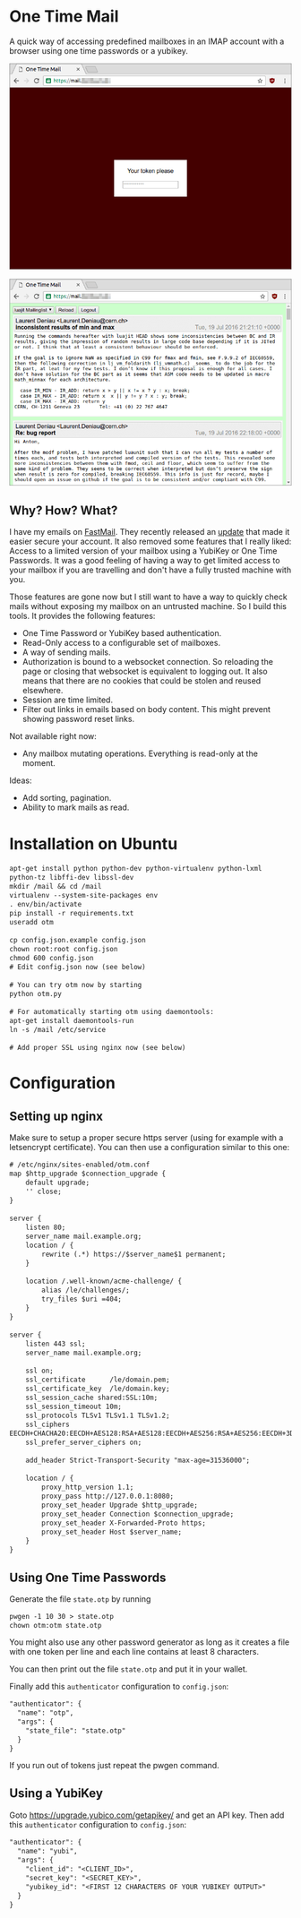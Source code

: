 # One Time Mail

A quick way of accessing predefined mailboxes in an IMAP account
with a browser using one time passwords or a yubikey.

![Login screen](screenshot-login.png)

![Mailbox screen](screenshot-mailbox.png)

## Why? How? What?

I have my emails on [FastMail](https://fastmail.com). They recently
released an [update](https://blog.fastmail.com/2016/07/25/two-step-verification-and-other-new-security-features/)
that made it easier secure your account. It also 
removed some features that I really liked: Access to a limited
version of your mailbox using a YubiKey or One Time Passwords.
It was a good feeling of having a way to get limited access to
your mailbox if you are travelling and don't have a fully trusted
machine with you.

Those features are gone now but I still want to have a way to
quickly check mails without exposing my mailbox on an untrusted
machine. So I build this tools. It provides the following features:

 * One Time Password or YubiKey based authentication.
 * Read-Only access to a configurable set of mailboxes.
 * A way of sending mails.
 * Authorization is bound to a websocket connection. So
   reloading the page or closing that websocket is equivalent
   to logging out. It also means that there are no cookies
   that could be stolen and reused elsewhere.
 * Session are time limited.
 * Filter out links in emails based on body content. This
   might prevent showing password reset links.

Not available right now:

 * Any mailbox mutating operations. Everything is read-only
   at the moment.

Ideas:

 * Add sorting, pagination.
 * Ability to mark mails as read.

# Installation on Ubuntu

```
apt-get install python python-dev python-virtualenv python-lxml python-tz libffi-dev libssl-dev
mkdir /mail && cd /mail
virtualenv --system-site-packages env
. env/bin/activate
pip install -r requirements.txt
useradd otm

cp config.json.example config.json
chown root:root config.json
chmod 600 config.json
# Edit config.json now (see below)

# You can try otm now by starting
python otm.py

# For automatically starting otm using daemontools:
apt-get install daemontools-run
ln -s /mail /etc/service

# Add proper SSL using nginx now (see below)
```

# Configuration

## Setting up nginx

Make sure to setup a proper secure https server (using
for example with a letsencrypt certificate). You can then
use a configuration similar to this one:

```
# /etc/nginx/sites-enabled/otm.conf
map $http_upgrade $connection_upgrade {
    default upgrade;
    '' close;
}

server {
    listen 80;
    server_name mail.example.org;
    location / {
        rewrite (.*) https://$server_name$1 permanent;
    }

    location /.well-known/acme-challenge/ {
        alias /le/challenges/;
        try_files $uri =404;
    }
}

server {
    listen 443 ssl;
    server_name mail.example.org;

    ssl on;
    ssl_certificate      /le/domain.pem;
    ssl_certificate_key  /le/domain.key;
    ssl_session_cache shared:SSL:10m;
    ssl_session_timeout 10m;
    ssl_protocols TLSv1 TLSv1.1 TLSv1.2;
    ssl_ciphers EECDH+CHACHA20:EECDH+AES128:RSA+AES128:EECDH+AES256:RSA+AES256:EECDH+3DES:RSA+3DES:!MD5;
    ssl_prefer_server_ciphers on;

    add_header Strict-Transport-Security "max-age=31536000";

    location / {
        proxy_http_version 1.1;
        proxy_pass http://127.0.0.1:8080;
        proxy_set_header Upgrade $http_upgrade;
        proxy_set_header Connection $connection_upgrade;
        proxy_set_header X-Forwarded-Proto https;
        proxy_set_header Host $server_name;
    }
}
```

## Using One Time Passwords

Generate the file `state.otp` by running

```
pwgen -1 10 30 > state.otp
chown otm:otm state.otp
```

You might also use any other password generator as long as
it creates a file with one token per line and each line
contains at least 8 characters.

You can then print out the file `state.otp` and put it in
your wallet.

Finally add this `authenticator` configuration to `config.json`:

```
"authenticator": {
  "name": "otp",
  "args": {
    "state_file": "state.otp"
  }
}
```

If you run out of tokens just repeat the pwgen command.

## Using a YubiKey

Goto https://upgrade.yubico.com/getapikey/ and get an API key.
Then add this `authenticator` configuration to `config.json`:

```
"authenticator": {
  "name": "yubi",
  "args": {
    "client_id": "<CLIENT_ID>",
    "secret_key": "<SECRET_KEY>",
    "yubikey_id": "<FIRST 12 CHARACTERS OF YOUR YUBIKEY OUTPUT>"
  }
}
```

